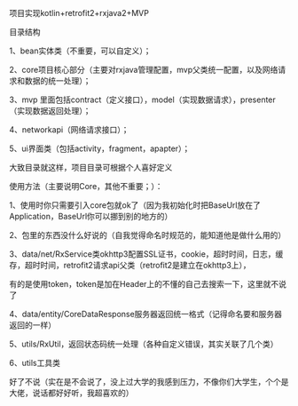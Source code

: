
项目实现kotlin+retrofit2+rxjava2+MVP

目录结构

1、bean实体类（不重要，可以自定义）；

2、core项目核心部分（主要对rxjava管理配置，mvp父类统一配置，以及网络请求和数据的统一处理）；

3、mvp 里面包括contract（定义接口），model（实现数据请求），presenter（实现数据返回处理）；

4、networkapi（网络请求接口）；

5、ui界面类（包括activity，fragment，apapter）；

大致目录就这样，项目目录可根据个人喜好定义

使用方法（主要说明Core，其他不重要；）：

1、使用时你只需要引入core包就ok了（因为我初始化时把BaseUrl放在了Application，BaseUrl你可以挪到别的地方的）

2、包里的东西没什么好说的（自我觉得命名时规范的，能知道他是做什么用的）

3、data/net/RxService类okhttp3配置SSL证书，cookie，超时时间，日志，缓存，超时时间，retrofit2请求api父类（retrofit2是建立在okhttp3上），

有的是使用token，token是加在Header上的不懂的自己去搜索一下，这里就不说了

4、data/entity/CoreDataResponse服务器返回统一格式（记得命名要和服务器返回的一样）

5、utils/RxUtil，返回状态码统一处理（各种自定义错误，其实关联了几个类）

6、utils工具类

好了不说（实在是不会说了，没上过大学的我感到压力，不像你们大学生，个个是大佬，说话都好好听，我超喜欢的）
